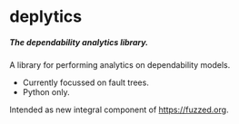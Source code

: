 # deplytics
##### The dependability analytics library.

A library for performing analytics on dependability models. 

 * Currently focussed on fault trees. 
 * Python only.

Intended as new integral component of https://fuzzed.org.
